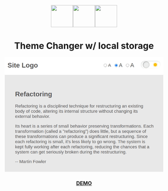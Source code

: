 

<p align="center">
  <img src="./src/assets/logo-tpl-html.png" height="70px" width="70px"><img src="./src/assets/logo-tpl-css.png" height="70px" width="70px"><img src="./src/assets/logo-tpl-js.png" height="70px" width="70px">
</p>
<h1 align="center">Theme Changer w/ local storage</h1>

<p align="center">
  <img src="./images/20200621-local-storage.gif" width="600px">
</p>

<a href="https://local-storage-with-theme-changer.now.sh/" target="_blank"><h3 align="center">DEMO</h3></a>
